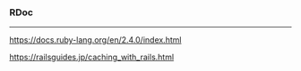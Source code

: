 ### RDoc
---


https://docs.ruby-lang.org/en/2.4.0/index.html

https://railsguides.jp/caching_with_rails.html









